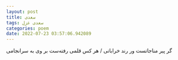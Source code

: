 ```yaml
---
layout: post
title: سعدی
tags: سعدی غزل
categories: poem
date: 2022-07-23 03:57:06.942089
---
```


گر پیر مناجاتست ور رند خراباتی / هر کس قلمی رفته‌ست بر وی به سرانجامی